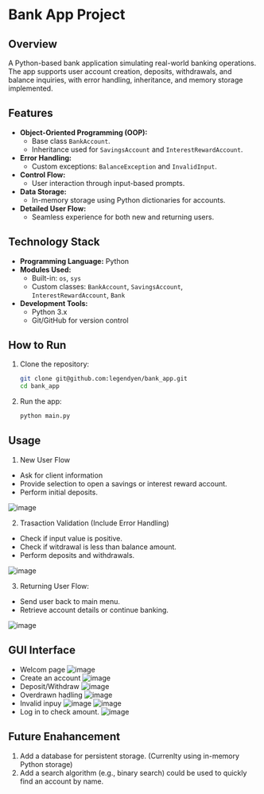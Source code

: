 # Bank App Project

## Overview
A Python-based bank application simulating real-world banking operations. The app supports user account creation, deposits, withdrawals, and balance inquiries, with error handling, inheritance, and memory storage implemented.

## Features
- **Object-Oriented Programming (OOP):**
  - Base class `BankAccount`.
  - Inheritance used for `SavingsAccount` and `InterestRewardAccount`.
- **Error Handling:**
  - Custom exceptions: `BalanceException` and `InvalidInput`.
- **Control Flow:**
  - User interaction through input-based prompts.
- **Data Storage:**
  - In-memory storage using Python dictionaries for accounts.
- **Detailed User Flow:**
  - Seamless experience for both new and returning users.

## Technology Stack
- **Programming Language:** Python
- **Modules Used:**
  - Built-in: `os`, `sys`
  - Custom classes: `BankAccount`, `SavingsAccount`, `InterestRewardAccount`, `Bank`
- **Development Tools:**
  - Python 3.x
  - Git/GitHub for version control

## How to Run
1. Clone the repository:
   ```bash
   git clone git@github.com:legendyen/bank_app.git
   cd bank_app

2. Run the app:
   ```bash
   python main.py

## Usage
1. New User Flow
- Ask for client information
- Provide selection to open a savings or interest reward account.
- Perform initial deposits.

![image](https://github.com/user-attachments/assets/a5b9cfbf-dc85-4b92-98f6-55572503b6cf)

2. Trasaction Validation (Include Error Handling)
- Check if input value is positive.
- Check if witdrawal is less than balance amount.
- Perform deposits and withdrawals.

![image](https://github.com/user-attachments/assets/9a2b0880-2fd1-41d3-bca7-b9fd7d15e3a8)

3. Returning User Flow:
- Send user back to main menu.
- Retrieve account details or continue banking.

![image](https://github.com/user-attachments/assets/3f1d80d2-450c-4247-9b3d-e3da1c359aa4)

## GUI Interface
- Welcom page
![image](https://github.com/user-attachments/assets/e3853868-77e6-410b-83d0-f6422d22a0af)
- Create an account
![image](https://github.com/user-attachments/assets/0a67b326-1aa7-463c-b865-72571e45f54e)
- Deposit/Withdraw
![image](https://github.com/user-attachments/assets/304e3c2e-d56c-4c03-bf40-1fba3e776d00)
- Overdrawn hadling
![image](https://github.com/user-attachments/assets/daf90333-3025-4ca2-9f31-931c673d6f45)
- Invalid inpuy
![image](https://github.com/user-attachments/assets/2953bca0-d5a7-40b3-9702-6fd2c851b09a)
![image](https://github.com/user-attachments/assets/b511d7ff-734a-42ef-a235-18df68873991)
- Log in to check amount.
![image](https://github.com/user-attachments/assets/7272e211-5daa-4d50-b2e2-729778cfb21d)

## Future Enahancement
1. Add a database for persistent storage. (Currenlty using in-memory Python storage)
2. Add a search algorithm (e.g., binary search) could be used to quickly find an account by name.


   
